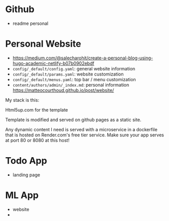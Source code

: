 # Github
- readme personal


# Personal Website
- https://medium.com/@salecharohit/create-a-personal-blog-using-hugo-academic-netlify-b07b0902ebdf
- `config/_default/config.yaml`: general website information
-   `config/_default/params.yaml`: website customization
-   `config/_default/menus.yaml`: top bar / menu customization
-   `content/authors/admin/_index.md`: personal information
https://matteocourthoud.github.io/post/website/


My stack is this:

Html5up.com for the template

Template is modified and served on github pages as a static site.

Any dynamic content I need is served with a microservice in a dockerfile that is hosted on Render.com's free tier service. Make sure your app serves at port 80 or 8080 at this host!

# Todo App
- landing page



# ML App
- website
- 